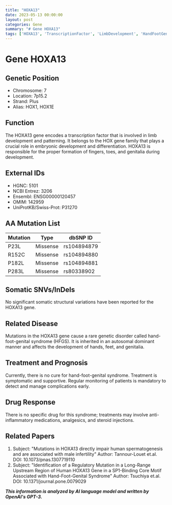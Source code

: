 ```yaml
---
title: "HOXA13"
date: 2023-05-13 00:00:00
layout: post
categories: Gene
summary: "# Gene HOXA13"
tags: ['HOXA13', 'TranscriptionFactor', 'LimbDevelopment', 'HandFootGenitalSyndrome', 'Mutation', 'Infertility', 'Treatment', 'SupportiveCare']
---
```


# Gene HOXA13

## Genetic Position
* Chromosome: 7
* Location: 7p15.2
* Strand: Plus
* Alias: HOX1, HOX1E 

## Function
The HOXA13 gene encodes a transcription factor that is involved in limb development and patterning. It belongs to the HOX gene family that plays a crucial role in embryonic development and differentiation. HOXA13 is responsible for the proper formation of fingers, toes, and genitalia during development.

## External IDs
* HGNC: 5101
* NCBI Entrez: 3206
* Ensembl: ENSG00000120457
* OMIM: 142959
* UniProtKB/Swiss-Prot: P31270

## AA Mutation List
|Mutation|Type|dbSNP ID|
|--------|----|--------|
|P23L|Missense|rs104894879|
|R152C|Missense|rs104894880|
|P182L|Missense|rs104894881|
|P283L|Missense|rs80338902|

## Somatic SNVs/InDels
No significant somatic structural variations have been reported for the HOXA13 gene.

## Related Disease
Mutations in the HOXA13 gene cause a rare genetic disorder called hand-foot-genital syndrome (HFGS). It is inherited in an autosomal dominant manner and affects the development of hands, feet, and genitalia.

## Treatment and Prognosis
Currently, there is no cure for hand-foot-genital syndrome. Treatment is symptomatic and supportive. Regular monitoring of patients is mandatory to detect and manage complications early.

## Drug Response
There is no specific drug for this syndrome; treatments may involve anti-inflammatory medications, analgesics, and steroid injections.

## Related Papers
1. Subject: "Mutations in HOXA13 directly impair human spermatogenesis and are associated with male infertility"
Author: Tannour-Louet et.al.
DOI: 10.1073/pnas.1307719110
2. Subject: "Identification of a Regulatory Mutation in a Long-Range Upstream Region of Human HOXA13 Gene in a SP1-Binding Core Motif Associated with Hand-Foot-Genital Syndrome"
Author: Tsuchiya et.al.
DOI: 10.1371/journal.pone.0079029

**_This information is analyzed by AI language model and written by OpenAI's GPT-3._**